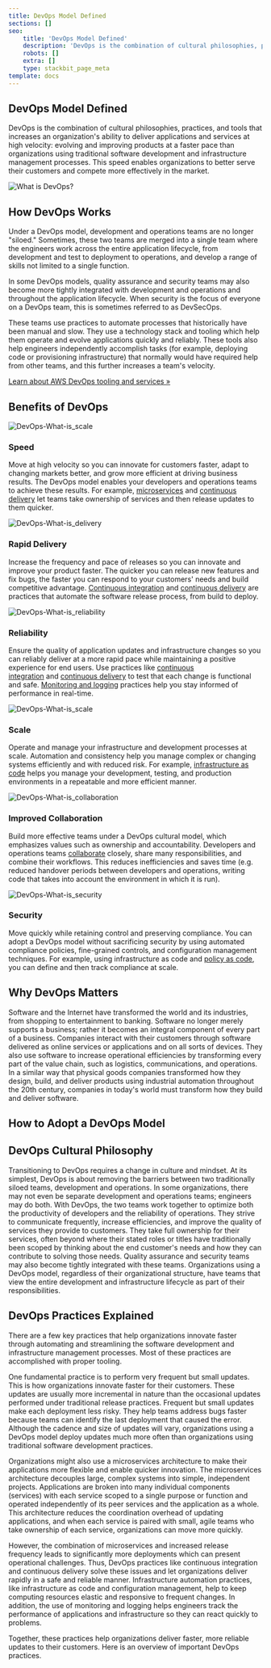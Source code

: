 ```yaml
---
title: DevOps Model Defined
sections: []
seo:
    title: 'DevOps Model Defined'
    description: 'DevOps is the combination of cultural philosophies, practices, and tools that increases an organization's ability to deliver applications and services at high velocity'
    robots: []
    extra: []
    type: stackbit_page_meta
template: docs
---
```



DevOps Model Defined
--------------------

DevOps is the combination of cultural philosophies, practices, and tools that increases an organization's ability to deliver applications and services at high velocity: evolving and improving products at a faster pace than organizations using traditional software development and infrastructure management processes. This speed enables organizations to better serve their customers and compete more effectively in the market.

![What is DevOps?](https://d1.awsstatic.com/product-marketing/DevOps/DevOps_feedback-diagram.ff668bfc299abada00b2dcbdc9ce2389bd3dce3f.png "What is DevOps?")

How DevOps Works
----------------

Under a DevOps model, development and operations teams are no longer "siloed." Sometimes, these two teams are merged into a single team where the engineers work across the entire application lifecycle, from development and test to deployment to operations, and develop a range of skills not limited to a single function.

In some DevOps models, quality assurance and security teams may also become more tightly integrated with development and operations and throughout the application lifecycle. When security is the focus of everyone on a DevOps team, this is sometimes referred to as DevSecOps.

These teams use practices to automate processes that historically have been manual and slow. They use a technology stack and tooling which help them operate and evolve applications quickly and reliably. These tools also help engineers independently accomplish tasks (for example, deploying code or provisioning infrastructure) that normally would have required help from other teams, and this further increases a team's velocity.

[Learn about AWS DevOps tooling and services »](https://aws.amazon.com/devops/)

Benefits of DevOps
------------------

![DevOps-What-is_scale](https://d1.awsstatic.com/Developer%20Marketing/DevOps/DevOps-What-is_scale.87cace0a71f7578eb8aa79e61baa18e850b0e9ca.png "DevOps-What-is_scale")

### Speed

Move at high velocity so you can innovate for customers faster, adapt to changing markets better, and grow more efficient at driving business results. The DevOps model enables your developers and operations teams to achieve these results. For example, [microservices](https://aws.amazon.com/devops/what-is-devops/?nc1=f_cc#microservices) and [continuous delivery](https://aws.amazon.com/devops/continuous-delivery/) let teams take ownership of services and then release updates to them quicker.

![DevOps-What-is_delivery](https://d1.awsstatic.com/Developer%20Marketing/DevOps/DevOps-What-is_delivery.ab8e4f4580bd50ef2536ac6726d8c599c0a321da.png "DevOps-What-is_delivery")

### Rapid Delivery

Increase the frequency and pace of releases so you can innovate and improve your product faster. The quicker you can release new features and fix bugs, the faster you can respond to your customers' needs and build competitive advantage. [Continuous integration](https://aws.amazon.com/devops/continuous-integration/) and [continuous delivery](https://aws.amazon.com/devops/continuous-delivery/) are practices that automate the software release process, from build to deploy.

![DevOps-What-is_reliability](https://d1.awsstatic.com/Developer%20Marketing/DevOps/DevOps-What-is_reliability.d515ffafa232e62e769d9f2bbf78f4160f3239ad.png "DevOps-What-is_reliability")

### Reliability

Ensure the quality of application updates and infrastructure changes so you can reliably deliver at a more rapid pace while maintaining a positive experience for end users. Use practices like [continuous integration](https://aws.amazon.com/devops/continuous-integration/) and [continuous delivery](https://aws.amazon.com/devops/continuous-delivery/) to test that each change is functional and safe. [Monitoring and logging](https://aws.amazon.com/devops/what-is-devops/?nc1=f_cc#monitoring) practices help you stay informed of performance in real-time.

![DevOps-What-is_scale](https://d1.awsstatic.com/Developer%20Marketing/DevOps/DevOps-What-is_scale.87cace0a71f7578eb8aa79e61baa18e850b0e9ca.png "DevOps-What-is_scale")

### Scale

Operate and manage your infrastructure and development processes at scale. Automation and consistency help you manage complex or changing systems efficiently and with reduced risk. For example, [infrastructure as code](https://aws.amazon.com/devops/what-is-devops/?nc1=f_cc#iac) helps you manage your development, testing, and production environments in a repeatable and more efficient manner.

![DevOps-What-is_collaboration](https://d1.awsstatic.com/Developer%20Marketing/DevOps/DevOps-What-is_collaboration.135599d9c5b1f67bc1a40a7d4295cda99a30d7ff.png "DevOps-What-is_collaboration")

### Improved Collaboration

Build more effective teams under a DevOps cultural model, which emphasizes values such as ownership and accountability. Developers and operations teams [collaborate](https://aws.amazon.com/devops/what-is-devops/?nc1=f_cc#communication) closely, share many responsibilities, and combine their workflows. This reduces inefficiencies and saves time (e.g. reduced handover periods between developers and operations, writing code that takes into account the environment in which it is run).

![DevOps-What-is_security](https://d1.awsstatic.com/Developer%20Marketing/DevOps/DevOps-What-is_security.4246af1c9c37ce52cca4fac51f786a524836e04d.png "DevOps-What-is_security")

### Security

Move quickly while retaining control and preserving compliance. You can adopt a DevOps model without sacrificing security by using automated compliance policies, fine-grained controls, and configuration management techniques. For example, using infrastructure as code and [policy as code](https://aws.amazon.com/devops/what-is-devops/?nc1=f_cc#policyascode), you can define and then track compliance at scale.

Why DevOps Matters
------------------

Software and the Internet have transformed the world and its industries, from shopping to entertainment to banking. Software no longer merely supports a business; rather it becomes an integral component of every part of a business. Companies interact with their customers through software delivered as online services or applications and on all sorts of devices. They also use software to increase operational efficiencies by transforming every part of the value chain, such as logistics, communications, and operations. In a similar way that physical goods companies transformed how they design, build, and deliver products using industrial automation throughout the 20th century, companies in today's world must transform how they build and deliver software.

How to Adopt a DevOps Model
---------------------------

DevOps Cultural Philosophy
--------------------------

Transitioning to DevOps requires a change in culture and mindset. At its simplest, DevOps is about removing the barriers between two traditionally siloed teams, development and operations. In some organizations, there may not even be separate development and operations teams; engineers may do both. With DevOps, the two teams work together to optimize both the productivity of developers and the reliability of operations. They strive to communicate frequently, increase efficiencies, and improve the quality of services they provide to customers. They take full ownership for their services, often beyond where their stated roles or titles have traditionally been scoped by thinking about the end customer's needs and how they can contribute to solving those needs. Quality assurance and security teams may also become tightly integrated with these teams. Organizations using a DevOps model, regardless of their organizational structure, have teams that view the entire development and infrastructure lifecycle as part of their responsibilities.

DevOps Practices Explained
--------------------------

There are a few key practices that help organizations innovate faster through automating and streamlining the software development and infrastructure management processes. Most of these practices are accomplished with proper tooling.

One fundamental practice is to perform very frequent but small updates. This is how organizations innovate faster for their customers. These updates are usually more incremental in nature than the occasional updates performed under traditional release practices. Frequent but small updates make each deployment less risky. They help teams address bugs faster because teams can identify the last deployment that caused the error. Although the cadence and size of updates will vary, organizations using a DevOps model deploy updates much more often than organizations using traditional software development practices.

Organizations might also use a microservices architecture to make their applications more flexible and enable quicker innovation. The microservices architecture decouples large, complex systems into simple, independent projects. Applications are broken into many individual components (services) with each service scoped to a single purpose or function and operated independently of its peer services and the application as a whole. This architecture reduces the coordination overhead of updating applications, and when each service is paired with small, agile teams who take ownership of each service, organizations can move more quickly.

However, the combination of microservices and increased release frequency leads to significantly more deployments which can present operational challenges. Thus, DevOps practices like continuous integration and continuous delivery solve these issues and let organizations deliver rapidly in a safe and reliable manner. Infrastructure automation practices, like infrastructure as code and configuration management, help to keep computing resources elastic and responsive to frequent changes. In addition, the use of monitoring and logging helps engineers track the performance of applications and infrastructure so they can react quickly to problems.

Together, these practices help organizations deliver faster, more reliable updates to their customers. Here is an overview of important DevOps practices.